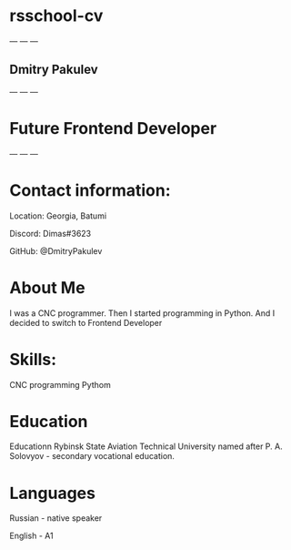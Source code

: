 # rsschool-cv
— — —
## Dmitry Pakulev
— — —
# Future Frontend Developer
— — —
# Contact information:

Location: Georgia, Batumi

Discord: Dimas#3623

GitHub: @DmitryPakulev

# About Me

I was a CNC programmer. Then I started programming in Python. And I decided to switch to Frontend Developer

# Skills:
CNC programming
Pythom

# Education
Educationn Rybinsk State Aviation Technical University named after P. A. Solovyov - secondary vocational education.

# Languages
Russian - native speaker 

English - A1
